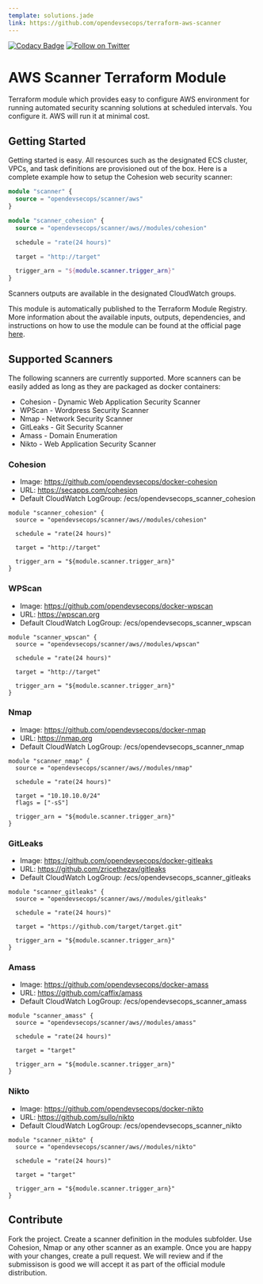 ```yaml
---
template: solutions.jade
link: https://github.com/opendevsecops/terraform-aws-scanner
---
```

[![Codacy Badge](https://api.codacy.com/project/badge/Grade/5815b10c6daf46b0a3e6606ce812898e)](https://www.codacy.com/app/OpenDevSecOps/terraform-aws-scanner?utm_source=github.com&amp;utm_medium=referral&amp;utm_content=opendevsecops/terraform-aws-scanner&amp;utm_campaign=Badge_Grade)
[![Follow on Twitter](https://img.shields.io/twitter/follow/opendevsecops.svg?logo=twitter)](https://twitter.com/opendevsecops)

# AWS Scanner Terraform Module

Terraform module which provides easy to configure AWS environment for running automated security scanning solutions at scheduled intervals. You configure it. AWS will run it at minimal cost.

## Getting Started

Getting started is easy. All resources such as the designated ECS cluster, VPCs, and task definitions are provisioned out of the box. Here is a complete example how to setup the Cohesion web security scanner:

```terraform
module "scanner" {
  source = "opendevsecops/scanner/aws"
}

module "scanner_cohesion" {
  source = "opendevsecops/scanner/aws//modules/cohesion"

  schedule = "rate(24 hours)"

  target = "http://target"

  trigger_arn = "${module.scanner.trigger_arn}"
}
```

Scanners outputs are available in the designated CloudWatch groups.

This module is automatically published to the Terraform Module Registry. More information about the available inputs, outputs, dependencies, and instructions on how to use the module can be found at the official page [here](https://registry.terraform.io/modules/opendevsecops/scanner).

## Supported Scanners

The following scanners are currently supported. More scanners can be easily added as long as they are packaged as docker containers:

  * Cohesion - Dynamic Web Application Security Scanner
  * WPScan - Wordpress Security Scanner
  * Nmap - Network Security Scanner
  * GitLeaks - Git Security Scanner
  * Amass - Domain Enumeration
  * Nikto - Web Application Security Scanner

### Cohesion

  * Image: https://github.com/opendevsecops/docker-cohesion
  * URL: https://secapps.com/cohesion
  * Default CloudWatch LogGroup: /ecs/opendevsecops_scanner_cohesion

```
module "scanner_cohesion" {
  source = "opendevsecops/scanner/aws//modules/cohesion"

  schedule = "rate(24 hours)"

  target = "http://target"

  trigger_arn = "${module.scanner.trigger_arn}"
}
```

### WPScan

  * Image: https://github.com/opendevsecops/docker-wpscan
  * URL: https://wpscan.org
  * Default CloudWatch LogGroup: /ecs/opendevsecops_scanner_wpscan

```
module "scanner_wpscan" {
  source = "opendevsecops/scanner/aws//modules/wpscan"

  schedule = "rate(24 hours)"

  target = "http://target"

  trigger_arn = "${module.scanner.trigger_arn}"
}
```

### Nmap

  * Image: https://github.com/opendevsecops/docker-nmap
  * URL: https://nmap.org
  * Default CloudWatch LogGroup: /ecs/opendevsecops_scanner_nmap

```
module "scanner_nmap" {
  source = "opendevsecops/scanner/aws//modules/nmap"

  schedule = "rate(24 hours)"

  target = "10.10.10.0/24"
  flags = ["-sS"]

  trigger_arn = "${module.scanner.trigger_arn}"
}
```

### GitLeaks

  * Image: https://github.com/opendevsecops/docker-gitleaks
  * URL: https://github.com/zricethezav/gitleaks
  * Default CloudWatch LogGroup: /ecs/opendevsecops_scanner_gitleaks

```
module "scanner_gitleaks" {
  source = "opendevsecops/scanner/aws//modules/gitleaks"

  schedule = "rate(24 hours)"

  target = "https://github.com/target/target.git"

  trigger_arn = "${module.scanner.trigger_arn}"
}
```

### Amass

  * Image: https://github.com/opendevsecops/docker-amass
  * URL: https://github.com/caffix/amass
  * Default CloudWatch LogGroup: /ecs/opendevsecops_scanner_amass

```
module "scanner_amass" {
  source = "opendevsecops/scanner/aws//modules/amass"

  schedule = "rate(24 hours)"

  target = "target"

  trigger_arn = "${module.scanner.trigger_arn}"
}
```

### Nikto

  * Image: https://github.com/opendevsecops/docker-nikto
  * URL: https://github.com/sullo/nikto
  * Default CloudWatch LogGroup: /ecs/opendevsecops_scanner_nikto

```
module "scanner_nikto" {
  source = "opendevsecops/scanner/aws//modules/nikto"

  schedule = "rate(24 hours)"

  target = "target"

  trigger_arn = "${module.scanner.trigger_arn}"
}
```

## Contribute

Fork the project. Create a scanner definition in the modules subfolder. Use Cohesion, Nmap or any other scanner as an example. Once you are happy with your changes, create a pull request. We will review and if the submissison is good we will accept it as part of the official module distribution.
